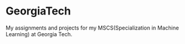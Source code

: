 # GeorgiaTech
My assignments and projects for my MSCS(Specialization in Machine Learning) at Georgia Tech.
